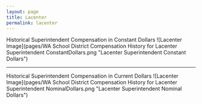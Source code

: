 ```yaml
---
layout: page
title: Lacenter
permalink: lacenter
---
```



Historical Superintendent Compensation in Constant Dollars
![Lacenter Image](pages/WA School District Compensation History for Lacenter Superintendent ConstantDollars.png "Lacenter Superintendent Constant Dollars")

___

Historical Superintendent Compensation in Current Dollars
![Lacenter Image](pages/WA School District Compensation History for Lacenter Superintendent NominalDollars.png "Lacenter Superintendent Nominal Dollars")